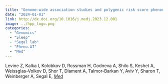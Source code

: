 ```yaml
---
title: "Genome-wide association studies and polygenic risk score phenome-wide association studies across complex phenotypes in the human phenotype project"
date: "2024-01-01"
link: http://dx.doi.org/10.1016/j.medj.2023.12.001
image: ../hpp_logo.png
categories:
  - "Genomics"
  - "Sleep"
  - "Segal lab"
  - "Pheno.AI"
  - "Med"
---
```


Levine Z, Kalka I, Kolobkov D, Rossman H, Godneva A, Shilo S, Keshet A, Weissglas-Volkov D, Shor T, Diament A, Talmor-Barkan Y, Aviv Y, Sharon T, Weinberger A, Segal E, [*Med*](http://dx.doi.org/10.1016/j.medj.2023.12.001)



